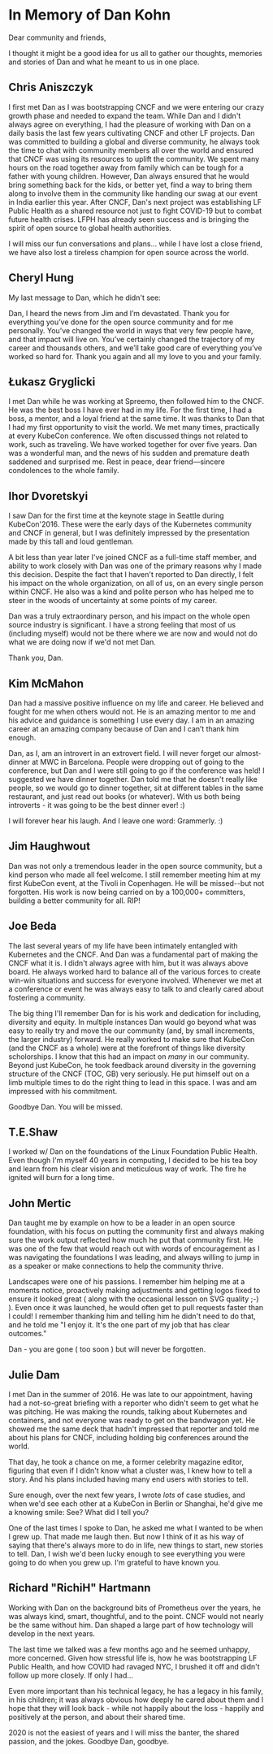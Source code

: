 # In Memory of Dan Kohn

Dear community and friends,

I thought it might be a good idea for us all to gather our thoughts, memories and stories of Dan and what he meant to us in one place.

## Chris Aniszczyk

I first met Dan as I was bootstrapping CNCF and we were entering our crazy growth phase and needed to expand the team. While Dan and I didn't always agree on everything,
I had the pleasure of working with Dan on a daily basis the last few years cultivating CNCF and other LF projects. Dan was committed to building a global and diverse community, 
he always took the time to chat with community members all over the world and ensured that CNCF was using its resources to uplift the community.  We spent many hours on the road 
together away from family which can be tough for a father with young children. However, Dan always ensured that he would bring something back for the kids, or
better yet, find a way to bring them along to involve them in the community like handing our swag at our event in India earlier this year. After CNCF, Dan's next
project was establishing LF Public Health as a shared resource not just to fight COVID-19 but to combat future health crises. LFPH has already seen success and 
is bringing the spirit of open source to global health authorities. 

I will miss our fun conversations and plans... while I have lost a close friend, we have also lost a tireless champion for open source across the world.

## Cheryl Hung

My last message to Dan, which he didn't see:

Dan, I heard the news from Jim and I’m devastated. Thank you for everything you’ve done for the open source community and for me personally. You’ve changed the world in ways that very few people have, and that impact will live on. You’ve certainly changed the trajectory of my career and thousands others, and we’ll take good care of everything you’ve worked so hard for. Thank you again and all my love to you and your family.

## Łukasz Gryglicki

I met Dan while he was working at Spreemo, then followed him to the CNCF. He was the best boss I have ever had in my life. For the first time, I had a boss, a mentor, and a loyal friend at the same time. It was thanks to Dan that I had my first opportunity to visit the world. We met many times, practically at every KubeCon conference. We often discussed things not related to work, such as traveling. We have worked together for over five years. Dan was a wonderful man, and the news of his sudden and premature death saddened and surprised me. Rest in peace, dear friend—sincere condolences to the whole family.

## Ihor Dvoretskyi

I saw Dan for the first time at the keynote stage in Seattle during KubeCon'2016. These were the early days of the Kubernetes community and CNCF in general, but I was definitely impressed by the presentation made by this tall and loud gentleman.

A bit less than year later I've joined CNCF as a full-time staff member, and ability to work closely with Dan was one of the primary reasons why I made this decision. Despite the fact that I haven't reported to Dan directly, I felt his impact on the whole organization, on all of us, on an every single person within CNCF. He also was a kind and polite person who has helped me to steer in the woods of uncertainty at some points of my career.

Dan was a truly extraordinary person, and his impact on the whole open source industry is significant. I have a strong feeling that most of us (including myself) would not be there where we are now and would not do what we are doing now if we'd not met Dan.

Thank you, Dan.

## Kim McMahon

Dan had a massive positive influence on my life and career. He believed and fought for me when others would not. He is an amazing mentor to me and his advice and guidance is something I use every day. I am in an amazing career at an amazing company because of Dan and I can’t thank him enough. 

Dan, as I, am an introvert in an extrovert field. I will never forget our almost-dinner at MWC in Barcelona. People were dropping out of going to the conference, but Dan and I were still going to go if the conference was held! I suggested we have dinner together. Dan told me that he doesn't really like people, so we would go to dinner together, sit at different tables in the same restaurant, and just read out books (or whatever). With us both being introverts - it was going to be the best dinner ever! :)

I will forever hear his laugh. And I leave one word: Grammerly. :)

## Jim Haughwout

Dan was not only a tremendous leader in the open source community, but a kind person who made all feel welcome. I still remember meeting him at my first KubeCon event, at the Tivoli in Copenhagen. He will be missed--but not forgotten. His work is now being carried on by a 100,000+ committers, building a better community for all. RIP!

## Joe Beda

The last several years of my life have been intimately entangled with Kubernetes and the CNCF.  And Dan was a fundamental part of making the CNCF what it is.  I didn't always agree with him, but it was always above board.  He always worked hard to balance all of the various forces to create win-win situations and success for everyone involved.  Whenever we met at a conference or event he was always easy to talk to and clearly cared about fostering a community.

The big thing I'll remember Dan for is his work and dedication for including, diversity and equity.  In multiple instances Dan would go beyond what was easy to really try and move the our community (and, by small increments, the larger industry) forward.  He really worked to make sure that KubeCon (and the CNCF as a whole) were at the forefront of things like diversity scholorships. I know that this had an impact on *many* in our community.  Beyond just KubeCon, he took feedback around diversity in the governing structure of the CNCF (TOC, GB) very seriously.  He put himself out on a limb multiple times to do the right thing to lead in this space.  I was and am impressed with his commitment.

Goodbye Dan. You will be missed.

## T.E.Shaw

I worked w/ Dan on the foundations of the Linux Foundation Public Health. Even though I'm myself 40 years in computing, I decided to be his tea boy and learn from his clear vision and meticulous way of work. The fire he ignited will burn for a long time.

## John Mertic

Dan taught me by example on how to be a leader in an open source foundation, with his focus on putting the community first and always making sure the work output reflected how much he put that community first. He was one of the few that would reach out with words of encouragement as I was navigating the foundations I was leading, and always willing to jump in as a speaker or make connections to help the community thrive.

Landscapes were one of his passions. I remember him helping me at a moments notice, proactively making adjustments and getting logos fixed to ensure it looked great ( along with the occasional lesson on SVG quality ;-) ). Even once it was launched, he would often get to pull requests faster than I could! I remember thanking him and telling him he didn't need to do that, and he told me "I enjoy it. It's the one part of my job that has clear outcomes." 

Dan - you are gone ( too soon ) but will never be forgotten.

## Julie Dam

I met Dan in the summer of 2016. He was late to our appointment, having had a not-so-great briefing with a reporter who didn't seem to get what he was pitching. He was making the rounds, talking about Kubernetes and containers, and not everyone was ready to get on the bandwagon yet. He showed me the same deck that hadn't impressed that reporter and told me about his plans for CNCF, including holding big conferences around the world. 

That day, he took a chance on me, a former celebrity magazine editor, figuring that even if I didn't know what a cluster was, I knew how to tell a story. And his plans included having many end users with stories to tell.

Sure enough, over the next few years, I wrote *lots* of case studies, and when we'd see each other at a KubeCon in Berlin or Shanghai, he'd give me a knowing smile: See? What did I tell you?

One of the last times I spoke to Dan, he asked me what I wanted to be when I grew up. That made me laugh then. But now I think of it as his way of saying that there's always more to do in life, new things to start, new stories to tell. Dan, I wish we'd been lucky enough to see everything you were going to do when you grew up. I'm grateful to have known you.

## Richard "RichiH" Hartmann

Working with Dan on the background bits of Prometheus over the years, he was always kind, smart, thoughtful, and to the point. CNCF would not nearly be the same without him. Dan shaped a large part of how technology will develop in the next years.

The last time we talked was a few months ago and he seemed unhappy, more concerned. Given how stressful life is, how he was bootstrapping LF Public Health, and how COVID had ravaged NYC, I brushed it off and didn't follow up more closely. If only I had...

Even more important than his technical legacy, he has a legacy in his family, in his children; it was always obvious how deeply he cared about them and I hope that they will look back - while not happily about the loss - happily and positively at the person, and about their shared time.

2020 is not the easiest of years and I will miss the banter, the shared passion, and the jokes. Goodbye Dan, goodbye.
